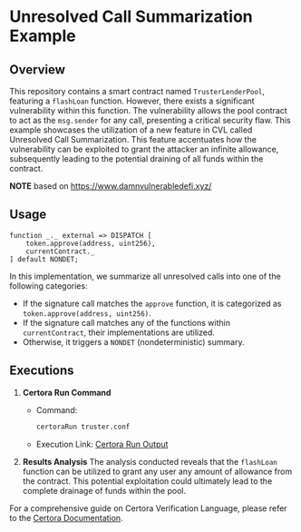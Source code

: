 # Unresolved Call Summarization Example

## Overview
This repository contains a smart contract named `TrusterLenderPool`, featuring a `flashLoan` function. However, there exists a significant vulnerability within this function. The vulnerability allows the pool contract to act as the `msg.sender` for any call, presenting a critical security flaw. This example showcases the utilization of a new feature in CVL called Unresolved Call Summarization. This feature accentuates how the vulnerability can be exploited to grant the attacker an infinite allowance, subsequently leading to the potential draining of all funds within the contract.

**NOTE** based on https://www.damnvulnerabledefi.xyz/

## Usage

```cvl
function _._ external => DISPATCH [
    token.approve(address, uint256), 
    currentContract._
] default NONDET;
```
In this implementation, we summarize all unresolved calls into one of the following categories:
- If the signature call matches the `approve` function, it is categorized as `token.approve(address, uint256)`.
- If the signature call matches any of the functions within `currentContract`, their implementations are utilized.
- Otherwise, it triggers a `NONDET` (nondeterministic) summary.

## Executions

1. **Certora Run Command**
    - Command:
        ```bash
        certoraRun truster.conf
        ```
    - Execution Link: [Certora Run Output](https://prover.certora.com/output/1512/06475b1b09f54738878f41df691da63d?anonymousKey=0d071bf246bc1285e041a0555c2aa295aaee865)

2. **Results Analysis**
The analysis conducted reveals that the `flashLoan` function can be utilized to grant any user any amount of allowance from the contract. This potential exploitation could ultimately lead to the complete drainage of funds within the pool.

For a comprehensive guide on Certora Verification Language, please refer to the [Certora Documentation](https://docs.certora.com).